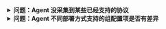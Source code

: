 <details>
<summary><strong> 问题：Agent 没采集到某些已经支持的协议 </strong></summary>

随着 DeepFlow 支持解析的协议越来越多，为了优化资源/存储消耗，在 v6.5 版本后默认[仅采集部分协议](https://www.deepflow.io/docs/zh/features/l7-protocols/overview/#%E6%94%AF%E6%8C%81%E7%9A%84%E5%BA%94%E7%94%A8%E5%8D%8F%E8%AE%AE)：
1. 通过 [deepflow-ctl](https://www.deepflow.io/docs/zh/best-practice/agent-advanced-config/) 命令行工具配置 agent-group-config
2. [添加对应协议](https://www.deepflow.io/docs/zh/configuration/agent/#processors.request_log.application_protocol_inference.enabled_protocols)的解析

</details>


<details>
<summary><strong> 问题：Agent 不同部署方式支持的组配置项是否有差异 </strong></summary>

1. 不同部署方式仅在部署流程中使用的组配置项会有差异，详看部署文档
1. 部署后数据采集、自身相关的配置无参数差异

</details>
